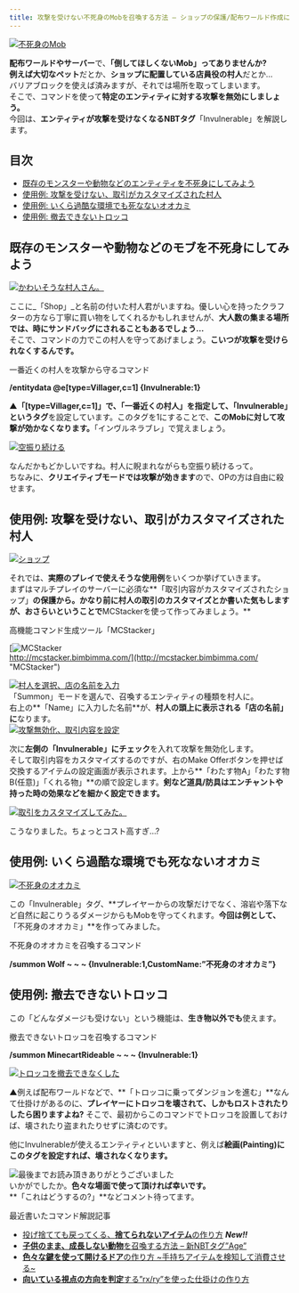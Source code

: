 ```yaml
---
title: 攻撃を受けない不死身のMobを召喚する方法 – ショップの保護/配布ワールド作成に [コマンド解説]
---
```


[![不死身のMob](https://cdn-ak.f.st-hatena.com/images/fotolife/s/sasigume/20210208/20210208155352.png)](#b/a/bab27a51.png "不死身のMob")

**配布ワールドやサーバー**で、**「倒してほしくないMob」**ってありませんか?  
例えば**大切なペット**だとか、**ショップに配置している店員役の村人**だとか…  
バリアブロックを使えば済みますが、それでは場所を取ってしまいます。  
そこで、コマンドを使って**特定のエンティティに対する攻撃を無効にしましょう。**  
今回は、**エンティティが攻撃を受けなくなるNBTタグ**「Invulnerable」を解説します。



## 目次

*   [既存のモンスターや動物などのエンティティを不死身にしてみよう](#invulnerable)
*   [使用例: 攻撃を受けない、取引がカスタマイズされた村人](#shop)
*   [使用例: いくら過酷な環境でも死なないオオカミ](#wolf)
*   [使用例: 撤去できないトロッコ](#minecart)

## 既存のモンスターや動物などのモブを不死身にしてみよう

[![かわいそうな村人さん。](https://cdn-ak.f.st-hatena.com/images/fotolife/s/sasigume/20210208/20210208144332.png)](#7/6/76f1c4ac.png "かわいそうな村人さん。")

ここに_「Shop」_と名前の付いた村人君がいますね。優しい心を持ったクラフターの方なら丁寧に買い物をしてくれるかもしれませんが、**大人数の集まる場所では、時にサンドバッグにされることもあるでしょう…**  
そこで、コマンドの力でこの村人を守ってあげましょう。**こいつが攻撃を受けられなくするんです。**

一番近くの村人を攻撃から守るコマンド

**/entitydata @e\[type=Villager,c=1\] {Invulnerable:1}**

▲**「\[type=Villager,c=1\]」**で、「一番近くの村人」を指定して、**「Invulnerable」というタグ**を設定しています。このタグを1にすることで、**このMobに対して攻撃が効かなくなります。**「インヴルネラブレ」で覚えましょう。

[![空振り続ける](https://cdn-ak.f.st-hatena.com/images/fotolife/s/sasigume/20210208/20210208160840.png)](#c/9/c97f99e0.png "空振り続ける")

なんだかもどかしいですね。村人に睨まれながらも空振り続けるって。  
ちなみに、**クリエイティブモードでは攻撃が効きます**ので、OPの方は自由に殺せます。

## 使用例: 攻撃を受けない、取引がカスタマイズされた村人

[![ショップ](https://cdn-ak.f.st-hatena.com/images/fotolife/s/sasigume/20210208/20210208175621.png)](#f/4/f4c546d3.png "ショップ")

それでは、**実際のプレイで使えそうな使用例**をいくつか挙げていきます。  
まずはマルチプレイのサーバーに必須な**「取引内容がカスタマイズされたショップ」**の保護から。かなり前に村人の取引のカスタマイズとか書いた気もしますが、おさらいということで**MCStackerを使って作ってみましょう。**

高機能コマンド生成ツール「MCStacker」

[![MCStacker](https://cdn-ak.f.st-hatena.com/images/fotolife/s/sasigume/20210208/20210208125524.jpg)  
http://mcstacker.bimbimma.com/](http://mcstacker.bimbimma.com/ "MCStacker")

[![村人を選択、店の名前を入力](https://cdn-ak.f.st-hatena.com/images/fotolife/s/sasigume/20210208/20210208141940.jpg)](#6/1/618c002b.jpg "村人を選択、店の名前を入力")  
「Summon」モードを選んで、召喚するエンティティの種類を村人に。  
右上の**「Name」に入力した名前**が、**村人の頭上に表示される「店の名前」に**なります。  
[![攻撃無効化、取引内容を設定](https://cdn-ak.f.st-hatena.com/images/fotolife/s/sasigume/20210208/20210208152341.jpg)](#9/d/9daea115.jpg "攻撃無効化、取引内容を設定")

次に**左側の「Invulnerable」にチェック**を入れて攻撃を無効化します。  
そして取引内容をカスタマイズするのですが、右のMake Offerボタンを押せば交換するアイテムの設定画面が表示されます。上から**「わたす物A」「わたす物B(任意)」「くれる物」**の順で設定します。**剣など道具/防具はエンチャントや持った時の効果などを細かく設定できます。**

[![取引をカスタマイズしてみた。](https://cdn-ak.f.st-hatena.com/images/fotolife/s/sasigume/20210208/20210208150401.png)](#8/9/8949a4a2.png "取引をカスタマイズしてみた。")

こうなりました。ちょっとコスト高すぎ…?

## 使用例: いくら過酷な環境でも死なないオオカミ

[![不死身のオオカミ](https://cdn-ak.f.st-hatena.com/images/fotolife/s/sasigume/20210208/20210208180501.png)](#f/b/fbffc43c.png "不死身のオオカミ")

この「Invulnerable」タグ、**プレイヤーからの攻撃だけでなく、溶岩や落下など自然に起こりうるダメージからもMobを守ってくれます。**今回は例として、**「不死身のオオカミ」**を作ってみました。

不死身のオオカミを召喚するコマンド

**/summon Wolf ~ ~ ~ {Invulnerable:1,CustomName:”不死身のオオカミ”}**

## 使用例: 撤去できないトロッコ

この「どんなダメージも受けない」という機能は、**生き物以外でも**使えます。

撤去できないトロッコを召喚するコマンド

**/summon MinecartRideable ~ ~ ~ {Invulnerable:1}**

[![トロッコを撤去できなくした](https://cdn-ak.f.st-hatena.com/images/fotolife/s/sasigume/20210208/20210208134551.png)](#4/3/4340a040.png "トロッコを撤去できなくした")

▲例えば配布ワールドなどで、**「トロッコに乗ってダンジョンを進む」**なんて仕掛けがあるのに、**プレイヤーにトロッコを壊されて、しかもロストされたりしたら困りますよね?** そこで、最初からこのコマンドでトロッコを設置しておけば、壊されたり盗まれたりせずに済むのです。

他にInvulnerableが使えるエンティティといいますと、例えば**絵画(Painting)にこのタグを設定すれば、壊されなくなります。**

![最後までお読み頂きありがとうございました](https://cdn-ak.f.st-hatena.com/images/fotolife/s/sasigume/20210208/20210208144622.png)  
いかがでしたか。**色々な場面で使って頂ければ幸いです。**  
**「これはどうするの?」**などコメント待ってます。

最近書いたコマンド解説記事

*   [投げ捨てても戻ってくる、**捨てられないアイテム**の作り方](/cannot-drop-item/) _**New!!**_
*   [**子供のまま、成長しない動物**を召喚する方法 – 新NBTタグ”Age”](/forever-baby-animal-command/)
*   [**色々な鍵を使って開けるドア**の作り方 ~手持ちアイテムを検知して消費させる~](/door-with-key-command/)
*   [**向いている視点の方向を判定**する”rx/ry”を使った仕掛けの作り方](/44870887/)
